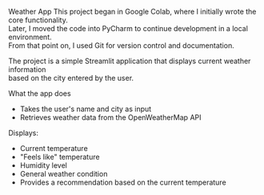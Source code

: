 Weather App
This project began in Google Colab, where I initially wrote the core functionality.  
Later, I moved the code into PyCharm to continue development in a local environment.  
From that point on, I used Git for version control and documentation.

The project is a simple Streamlit application that displays current weather information  
based on the city entered by the user.

What the app does
- Takes the user's name and city as input  
- Retrieves weather data from the OpenWeatherMap API  

Displays:
- Current temperature  
- "Feels like" temperature  
- Humidity level  
- General weather condition  
- Provides a recommendation based on the current temperature
